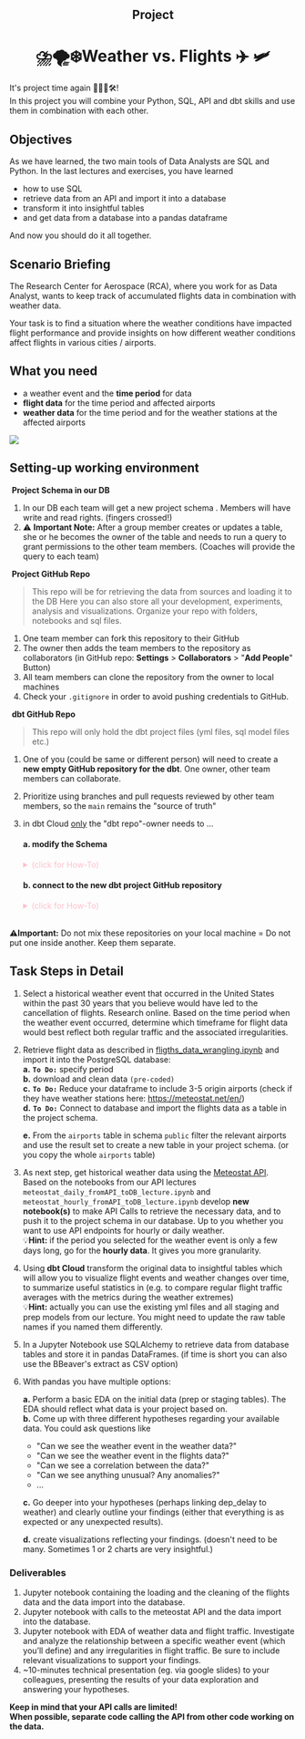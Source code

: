 <center><h2> Project <br><h1>⛈️🌪️❄️Weather vs. Flights ✈️ 🛩️ </center>

It's project time again 👷🏽‍♂️🛠️!  
In this project you will combine your Python, SQL, API and dbt skills and use them in combination with each other.  



## Objectives
As we have learned, the two main tools of Data Analysts are SQL and Python. In the last lectures and exercises, you have learned 

- how to use SQL
- retrieve data from an API and import it into a database
- transform it into insightful tables
- and get data from a database into a pandas dataframe

And now you should do it all together.




## Scenario Briefing
The Research Center for Aerospace (RCA), where you work for as Data Analyst, wants to keep track of accumulated flights data in combination with weather data. 

Your task is to find a situation where the weather conditions have impacted flight performance and provide insights on how different weather conditions affect flights in various cities / airports.

## What you need

- a weather event and the **time period** for data
- **flight data** for the time period and affected airports
- **weather data** for the time period and for the weather stations at the affected airports

![](images/PIREPs-featured.jpg)  

## Setting-up working environment

​	**Project Schema in our DB**  

1. In our DB each team will get a new project schema . Members will have write and read rights. (fingers crossed!)
2. ⚠️ **Important Note:** After a group member creates or updates a table, she or he becomes the owner of the table and needs to run a query to grant permissions to the other team members. (Coaches will provide the query to each team)

​	**Project GitHub Repo**

>This repo will be for retrieving the data from sources and loading it to the DB
>Here you can also store all your development, experiments, analysis and visualizations. Organize your repo with folders, notebooks and sql files. 
1. One team member can fork this repository to their GitHub
2. The owner then adds the team members to the repository as collaborators (in GitHub repo: **Settings** > **Collaborators** > "**Add People**" Button)
3. All team members can clone the repository from the owner to local machines
4. Check your `.gitignore` in order to avoid pushing credentials to GitHub. 

​	**dbt GitHub Repo**

>This repo will only hold the dbt project files (yml files, sql model files etc.)
1. One of you (could be same or different person) will need to create a **new empty GitHub repository for the dbt**. One owner, other team members can collaborate. 
2. Prioritize using branches and pull requests reviewed by other team members, so the `main` remains the "source of truth"
3. in dbt Cloud <u>only</u> the "dbt repo"-owner needs to ...
	#### a. modify the Schema
     <details><summary style="color:pink">(click for How-To)</summary> 
          <i>assuming you have a dbt project already</i>
          <ul>
          <li>click on your account name in the left side menu 
          <li> select <b>Your Profile</b>
          <li> in the secondary navigation select <b>Credentials</b>
          <li> click the project name and click the button in the lower right corner <b>Edit</b>
          <li> re-enter your DB passwort and change the <b>Schema</b> to your group's schema name
          <li> FYI: <b>Test Connection</b> is sometimes buggy.
          <li> click the <b>Save</b> button
          </ul>
     </details>
     
     #### b. connect to the new dbt project GitHub repository   
     
     <details><summary style="color:pink">(click for How-To)</summary> 
          <ul>
          <li>click on your account name in the left side menu 
          <li> select <b>Your Profile</b>
          <li> in the secondary navigation select <b>Project</b> and click the project name
          <li> under <b>Repository</b> click the GitHub link
          <li> click the button <b>Edit</b>
          <li> click the button <b>Disconnect</b> and then <b>Confirm Disconnect</b>
          <li> now under <b>Repository</b> click <b>Configure Repository</b>
          <li> select the <b>Git Clone</b> option (in parallel you need to go to you GitHub repo and copy the SHH git URL from your new dbt repo)
          <li> in the <b>Git URL</b> field: paste the SHH git URL and click the "Import" button
          <li> under <b>Repository</b> click the GitHub link again
          <li> copy the <b>Deploy key</b> (everything including the "ssh-rsa...")
          <li> add the <b>Deploy key</b> in your dbt repo (see <b>Settings</b>) or alternatively in your GitHub Profile Settings as <b>SSH key</b>
          </ul>
     </details><br>

⚠️**Important:** Do not mix these repositories on your local machine = Do not put one inside another. Keep them separate.

## Task Steps in Detail
1. Select a historical weather event that occurred in the United States within the past 30 years that you believe would have led to the cancellation of flights. Research online. Based on the time period when the weather event occurred, determine which timeframe for flight data would best reflect both regular traffic and the associated irregularities.  

2. Retrieve flight data as described in [fligths_data_wrangling.ipynb](fligths_data_wrangling.ipynb) and import it into the PostgreSQL database:  
     **a.** **`To Do:`** specify period  
     **b.** download and clean data `(pre-coded)`  
     **c.** **`To Do:`** Reduce your dataframe to include 3-5 origin airports (check if they have weather stations here: https://meteostat.net/en/)  
     **d.** **`To Do:`** Connect to database and import the flights data as a table in the project schema.

     **e.** From the `airports` table in schema `public` filter the relevant airports and use the result set to create a new table in your project schema. (or you copy the whole `airports` table)

3. As next step, get historical weather data using the [Meteostat API](https://dev.meteostat.net/api/point/daily.html#endpoint).   
     Based on the notebooks from our API lectures `meteostat_daily_fromAPI_toDB_lecture.ipynb`  and  `meteostat_hourly_fromAPI_toDB_lecture.ipynb` develop **new notebook(s)** to make API Calls to retrieve the necessary data, and to push it to the project schema in our database. Up to you whether you want to use API endpoints for hourly or daily weather.  
     💡**Hint:** if the period you selected for the weather event is only a few days long, go for the **hourly data**. It gives you more granularity.

4. Using **dbt Cloud** transform the original data to insightful tables which will allow you to visualize flight events and weather changes over time, to summarize useful statistics  in (e.g. to compare regular flight traffic averages with the metrics during the weather extremes)  
   💡**Hint:** actually you can use the existing yml files and all staging and prep models from our lecture. You might need to update the raw table names if you named them differently. 

5. In a Jupyter Notebook use SQLAlchemy to retrieve data from database tables and store it in pandas DataFrames. (if time is short you can also use the BBeaver's extract as CSV option)

6. With pandas you have multiple options:

     **a.** Perform a basic EDA on the initial data (prep or staging tables). The EDA should reflect what data is your project based on.  
     **b.** Come up with three different hypotheses regarding your available data. You could ask questions like 

     - "Can we see the weather event in the weather data?" 
     - "Can we see the weather event in the flights data?"
     - "Can we see a correlation between the data?"
     - "Can we see anything unusual? Any anomalies?"
     - ...

     **c.** Go deeper into your hypotheses (perhaps linking dep_delay to weather) and clearly outline your findings (either that everything is as expected or any unexpected results).  
     
     **d.** create visualizations reflecting your findings. (doesn't need to be many. Sometimes 1 or 2 charts are very insightful.)



### Deliverables
1. Jupyter notebook containing the loading and the cleaning of the flights data and the data import into the database.
2. Jupyter notebook with calls to the meteostat API and the data import into the database.
3. Jupyter notebook with EDA of weather data and flight traffic. Investigate and analyze the relationship between a specific weather event (which you’ll define) and any irregularities in flight traffic. Be sure to include relevant visualizations to support your findings.
4. ~10-minutes technical presentation (eg. via google slides) to your colleagues, presenting the results of your data exploration and answering your hypotheses.



**Keep in mind that your API calls are limited!**  
**When possible, separate code calling the API from other code working on the data.**
